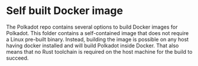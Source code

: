 # Self built Docker image

The Polkadot repo contains several options to build Docker images for Polkadot.
This folder contains a self-contained image that does not require a Linux pre-built binary.
Instead, building the image is possible on any host having docker installed and will
build Polkadot inside Docker. That also means that no Rust toolchain is required on the host
machine for the build to succeed.
